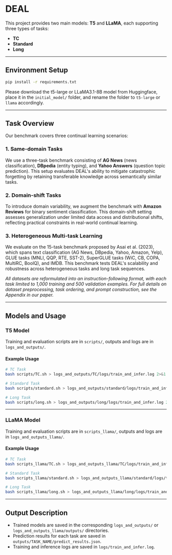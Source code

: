 # DEAL

This project provides two main models: **T5** and **LLaMA**, each supporting three types of tasks:
- **TC** 
- **Standard** 
- **Long** 

---

## Environment Setup

```bash
pip install -r requirements.txt
```

Please download the t5-large or LLaMA3.1-8B model from Huggingface, place it in the `initial_model/` folder, and rename the folder to `t5-large` or `llama` accordingly.

---

## Task Overview

Our benchmark covers three continual learning scenarios:

### 1. Same-domain Tasks
We use a three-task benchmark consisting of **AG News** (news classification), **DBpedia** (entity typing), and **Yahoo Answers** (question topic prediction). This setup evaluates DEAL's ability to mitigate catastrophic forgetting by retaining transferable knowledge across semantically similar tasks.

### 2. Domain-shift Tasks
To introduce domain variability, we augment the benchmark with **Amazon Reviews** for binary sentiment classification. This domain-shift setting assesses generalization under limited data access and distributional shifts, reflecting practical constraints in real-world continual learning.

### 3. Heterogeneous Multi-task Learning
We evaluate on the 15-task benchmark proposed by Asai et al. (2023), which spans text classification (AG News, DBpedia, Yahoo, Amazon, Yelp), GLUE tasks (MNLI, QQP, RTE, SST-2), SuperGLUE tasks (WiC, CB, COPA, MultiRC, BoolQ), and IMDB. This benchmark tests DEAL's scalability and robustness across heterogeneous tasks and long task sequences.

*All datasets are reformulated into an instruction-following format, with each task limited to 1,000 training and 500 validation examples. For full details on dataset preprocessing, task ordering, and prompt construction, see the Appendix in our paper.*

---

## Models and Usage

### T5 Model

Training and evaluation scripts are in `scripts/`, outputs and logs are in `logs_and_outputs/`.

#### Example Usage

```bash
# TC Task
bash scripts/TC.sh > logs_and_outputs/TC/logs/train_and_infer.log 2>&1 &

# Standard Task
bash scripts/standard.sh > logs_and_outputs/standard/logs/train_and_infer.log 2>&1 &

# Long Task
bash scripts/long.sh > logs_and_outputs/long/logs/train_and_infer.log 2>&1 &
```

---

### LLaMA Model

Training and evaluation scripts are in `scripts_llama/`, outputs and logs are in `logs_and_outputs_llama/`.

#### Example Usage

```bash
# TC Task
bash scripts_llama/TC.sh > logs_and_outputs_llama/TC/logs/train_and_infer.log 2>&1 &

# Standard Task
bash scripts_llama/standard.sh > logs_and_outputs_llama/standard/logs/train_and_infer.log 2>&1 &

# Long Task
bash scripts_llama/long.sh > logs_and_outputs_llama/long/logs/train_and_infer.log 2>&1 &
```

---

## Output Description

- Trained models are saved in the corresponding `logs_and_outputs/` or `logs_and_outputs_llama/outputs/` directories.
- Prediction results for each task are saved in `outputs/TASK_NAME/predict_results.json`.
- Training and inference logs are saved in `logs/train_and_infer.log`.

